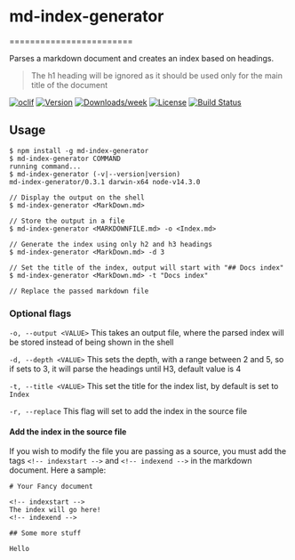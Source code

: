 # md-index-generator
========================

Parses a markdown document and creates an index based on headings.

> The h1 heading will be ignored as it should be used only for the main title of the document

[![oclif](https://img.shields.io/badge/cli-oclif-brightgreen.svg)](https://oclif.io)
[![Version](https://img.shields.io/npm/v/md-index-generator.svg)](https://npmjs.org/package/md-index-generator)
[![Downloads/week](https://img.shields.io/npm/dw/md-index-generator.svg)](https://npmjs.org/package/md-index-generator)
[![License](https://img.shields.io/npm/l/md-index-generator.svg)](https://github.com/experimental/markdown-index-generator/blob/master/package.json)
[![Build Status](https://travis-ci.org/darkmavis1980/markdown-index-generator.svg?branch=master)](https://travis-ci.org/darkmavis1980/markdown-index-generator)

## Usage
```sh-session
$ npm install -g md-index-generator
$ md-index-generator COMMAND
running command...
$ md-index-generator (-v|--version|version)
md-index-generator/0.3.1 darwin-x64 node-v14.3.0

// Display the output on the shell
$ md-index-generator <MarkDown.md>

// Store the output in a file
$ md-index-generator <MARKDOWNFILE.md> -o <Index.md>

// Generate the index using only h2 and h3 headings
$ md-index-generator <MarkDown.md> -d 3

// Set the title of the index, output will start with "## Docs index"
$ md-index-generator <MarkDown.md> -t "Docs index"

// Replace the passed markdown file

```

### Optional flags

`-o, --output <VALUE>` This takes an output file, where the parsed index will be stored instead of being shown in the shell

`-d, --depth <VALUE>` This sets the depth, with a range between 2 and 5, so if sets to 3, it will parse the headings until H3, default value is 4

`-t, --title <VALUE>` This set the title for the index list, by default is set to `Index`

`-r, --replace` This flag will set to add the index in the source file

#### Add the index in the source file

If you wish to modify the file you are passing as a source, you must add the tags `<!-- indexstart -->` and `<!-- indexend -->` in the markdown document. 
Here a sample:

```
# Your Fancy document

<!-- indexstart -->
The index will go here!
<!-- indexend -->

## Some more stuff

Hello
```